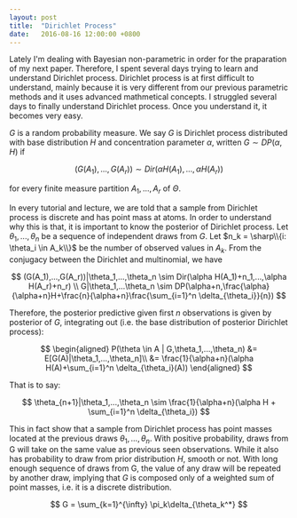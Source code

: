 ```yaml
---
layout: post
title:  "Dirichlet Process"
date:   2016-08-16 12:00:00 +0800
---
```

Lately I'm dealing with Bayesian non-parametric in order for the praparation of my next paper. Therefore, I spent several days trying to learn and understand Dirichlet process. Dirichlet process is at first difficult to understand, mainly because it is very different from our previous parametric methods and it uses advanced mathmetical concepts. I struggled several days to finally understand Dirichlet process. Once you understand it, it becomes very easy.

$G$ is a random probability measure. We say $G$ is Dirichlet process distributed with base distribution $H$ and concentration parameter $\alpha$, written $G \sim DP(\alpha,H)$ if

$$
(G(A_1),...,G(A_r)) \sim Dir(\alpha H(A_1),...,\alpha H(A_r))
$$

for every finite measure partition $A_1,...,A_r$ of $\Theta$.

In every tutorial and lecture, we are told that a sample from Dirichlet process is discrete and has point mass at atoms. In order to understand why this is that, it is important to know the posterior of Dirichlet process.
Let $\theta_1,...,\theta_n$ be a sequence of independent draws from $G$. 
Let $n_k = \sharp\\{i: \theta_i \in A_k\\}$ be the number of observed values in $A_k$. From the conjugacy between the Dirichlet and multinomial, we have

$$
(G(A_1),...,G(A_r))|\theta_1,...,\theta_n \sim Dir(\alpha H(A_1)+n_1,...,\alpha H(A_r)+n_r) \\
G|\theta_1,...\theta_n \sim DP(\alpha+n,\frac{\alpha}{\alpha+n}H+\frac{n}{\alpha+n}\frac{\sum_{i=1}^n \delta_{\theta_i}}{n})
$$

Therefore, the posterior predictive given first $n$ observations is given by posterior of $G$, integrating out (i.e. the base distribution of posterior Dirichlet process):

$$
\begin{aligned}
P(\theta \in A | G,\theta_1,...,\theta_n) &= E[G(A)|\theta_1,...,\theta_n]\\
&= \frac{1}{\alpha+n}(\alpha H(A)+\sum_{i=1}^n \delta_{\theta_i}(A))
\end{aligned}
$$

That is to say:

$$
\theta_{n+1}|\theta_1,...,\theta_n \sim \frac{1}{\alpha+n}(\alpha H + \sum_{i=1}^n \delta_{\theta_i})
$$

This in fact show that a sample from Dirichlet process has point masses located at the previous draws $\theta_1,...,\theta_n$. With positive probability, draws from G will take on the same value as previous seen observations. While it also has probability to draw from prior distribution $H$, smooth or not. With long enough sequence of draws from G, the value of any draw will be repeated by another draw, implying that $G$ is composed only of a weighted sum of point masses, i.e. it is a discrete distribution.

$$
G = \sum_{k=1}^{\infty} \pi_k\delta_{\theta_k^*}
$$